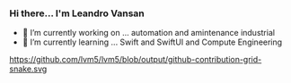 ### Hi there... I'm Leandro Vansan

- 🔭 I’m currently working on ... automation and amintenance industrial
- 🌱 I’m currently learning ... Swift and SwiftUI and Compute Engineering

https://github.com/lvm5/lvm5/blob/output/github-contribution-grid-snake.svg
